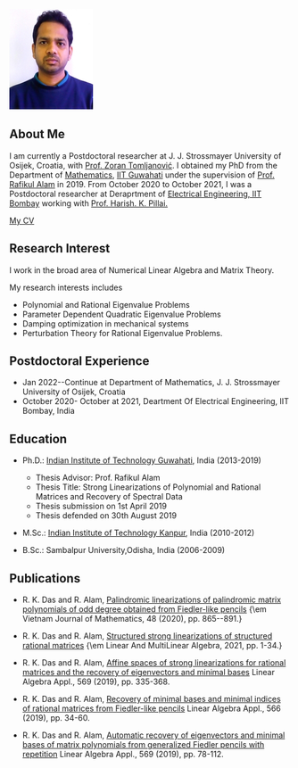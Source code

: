 ![Image](/photo_GM.jpg)
## About Me
I am currently a Postdoctoral researcher at J. J. Strossmayer University of Osijek, Croatia, with [Prof. Zoran Tomljanović](https://www.mathos.unios.hr/index.php/kadrovi/nastavnici-i-suradnici/26-homepage/odjel/kadrovi/homepages/119-zoran-tomljanovic-s-home-page). I obtained my PhD from the Department of [Mathematics](https://www.iitg.ac.in/maths), [IIT Guwahati](https://www.iitg.ac.in) under the supervision of [Prof. Rafikul Alam](https://www.iitg.ac.in/rafik/) in 2019. From October 2020 to October 2021, I was a Postdoctoral researcher at Deraprtment of [Electrical Engineering, IIT Bombay](https://www.ee.iitb.ac.in/old_web) working with [Prof. Harish. K. Pillai.](https://www.ee.iitb.ac.in/wiki/faculty/hp#contact_information)  

[My CV](/CV_Acad_Ranjan_Jan22.pdf)

## Research Interest
I work in the broad area of Numerical Linear Algebra and Matrix Theory.

My research interests includes

* Polynomial and Rational Eigenvalue Problems 
* Parameter Dependent Quadratic Eigenvalue Problems 
* Damping optimization in mechanical systems
* Perturbation Theory for Rational Eigenvalue Problems.
 
## Postdoctoral Experience
* Jan 2022--Continue at Department of Mathematics, J. J. Strossmayer University of Osijek, Croatia
* October 2020- October at 2021, Deartment Of Electrical Engineering, IIT Bombay, India 
  


## Education
* Ph.D.: [Indian Institute of Technology Guwahati](https://www.iitg.ac.in/), India (2013-2019)
  * Thesis Advisor: Prof. Rafikul Alam
  * Thesis Title: Strong Linearizations of Polynomial and Rational Matrices and Recovery of Spectral Data
  * Thesis submission on 1st April 2019
  * Thesis defended on 30th August 2019
         
 * M.Sc.: [Indian Institute of Technology Kanpur](http://www.iitk.ac.in/), India (2010-2012)
 
 * B.Sc.: Sambalpur University,Odisha, India (2006-2009)

 
 
## Publications 
* R. K. Das and R. Alam, [Palindromic linearizations of palindromic matrix polynomials of odd degree obtained from Fiedler-like pencils](\href{https://doi.org/10.1007/s10013-020-00444-w}) {\em Vietnam Journal of Mathematics, 48 (2020), pp. 865--891.}
  
* R. K. Das and R. Alam, [Structured strong linearizations of structured rational matrices](\href{https://www.tandfonline.com/doi/full/10.1080/03081087.2021.1945525}) {\em Linear And MultiLinear Algebra, 2021, pp. 1-34.} 

* R. K. Das and R. Alam, [Affine spaces of strong linearizations for rational matrices and the recovery of eigenvectors and minimal bases](https://doi.org/10.1016/j.laa.2019.02.001) Linear Algebra Appl., 569 (2019), pp. 335-368.

* R. K. Das and R. Alam, [Recovery of minimal bases and minimal indices of rational matrices from Fiedler-like pencils](https://doi.org/10.1016/j.laa.2018.12.021) Linear Algebra Appl., 566 (2019), pp. 34-60.

* R. K. Das and R. Alam, [Automatic recovery of eigenvectors and minimal bases of matrix polynomials from generalized Fiedler pencils with repetition](https://doi.org/10.1016/j.laa.2019.01.013) Linear Algebra Appl., 569 (2019), pp. 78-112.
